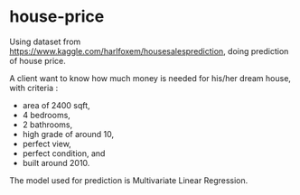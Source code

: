 # house-price
Using dataset from https://www.kaggle.com/harlfoxem/housesalesprediction, doing prediction of house price.

A client want to know how much money is needed for his/her dream house, with criteria :
- area of 2400 sqft, 
- 4 bedrooms, 
- 2 bathrooms, 
- high grade of around 10, 
- perfect view, 
- perfect condition, and 
- built around 2010.

The model used for prediction is Multivariate Linear Regression.
